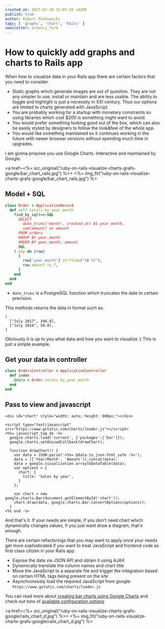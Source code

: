 ```yaml
---
created_at: 2017-07-20 15:07:30 +0200
publish: true
author: Robert Pankowecki
tags: [ 'graphs', 'chart', 'Rails' ]
newsletter: arkency_form
---
```


# How to quickly add graphs and charts to Rails app

When how to visualize data in your Rails app there are certain factors that you need to consider.

* Static graphs which generate images are out of question. They are not any simpler to use, install or maintain and are less usable. The ability to toggle and highlight is just a necessity in XXI century. Thus our options are limited to charts generated with JavaScript.
* You are probably working for a startup with monetary constraints so using libraries which cost $200 is something might want to avoid.
* You would prefer something looking good out of the box, which can also be easily styled by designers to follow the look&feel of the whole app.
* You would like something maintained so it continues working in the future with newer browser versions without spending much time in upgrades.

<!-- more -->

I am gonna propose you use Google Charts. Interactive and maintained by Google.

<a href=<%= src_original("ruby-on-rails-visualize-charts-grafs-google/bar_chart_rails.jpg") %>>
  <%= img_fit("ruby-on-rails-visualize-charts-grafs-google/bar_chart_rails.jpg") %>
</a>

## Model + SQL

```ruby
class Order < ApplicationRecord
  def self.totals_by_year_month
    find_by_sql(<<-SQL
      SELECT
        date_trunc('month', created_at) AS year_month,
        sum(amount) as amount
      FROM orders
      GROUP BY year_month
      ORDER BY year_month, amount
      SQL
    ).map do |row|
      [
        row['year_month'].strftime("%B %Y"),
        row.amount.to_f,
      ]
    end
  end
end

```

* `date_trunc` is a PostgreSQL function which truncates the date to certain precision.

This methods returns the data in format such as:

```
[
  ["July 2017", 346.0],
  ["July 2016", 50.0],
]
```

Obviously it is up to you what data and how you want to visualize :) This is just a simple example.

## Get your data in controller

```ruby
class OrdersController < ApplicationController
  def index
    @data = Order.totals_by_year_month
  end
end
```

## Pass to view and javascript

```html+erb
<div id="chart" style="width: auto; height: 600px;"></div>

<script type="text/javascript" src="https://www.gstatic.com/charts/loader.js"></script>
<%%= javascript_tag do -%>
  google.charts.load('current', {'packages':['bar']});
  google.charts.setOnLoadCallback(drawChart);

  function drawChart() {
    var data = JSON.parse('<%%= @data.to_json.html_safe -%>');
    data = [['Year/Month', 'Amount']].concat(data);
    data = google.visualization.arrayToDataTable(data);
    var options = {
      chart: {
        title: 'Sales by year',
      }
    };

    var chart = new google.charts.Bar(document.getElementById('chart'));
    chart.draw(data, google.charts.Bar.convertOptions(options));
  }
<%% end -%>
```

And that's it. If your needs are simple, if you don't need chart which dynamically changes values, if you just want draw a diagram, that's enough.

There are certain refactorings that you may want to apply once your needs get more sophisticated if you want to treat JavaScript and frontend code as first class citizen in your Rails app.

* Expose the data via JSON API and obtain it using AJAX
* Dynamically translate the column names and chart title
* Move the JavaScript to a separate file and trigger the integration based on certain HTML tags being present on the site
* Asynchronously load the required JavaScript from google: `https://www.gstatic.com/charts/loader.js`

You can read more about [creating bar charts using Google Charts](https://developers.google.com/chart/interactive/docs/gallery/barchart#creating-material-bar-charts) and check out tons of [available configuration options](https://developers.google.com/chart/interactive/docs/gallery/barchart#configuration-options)

<a href=<%= src_original("ruby-on-rails-visualize-charts-grafs-google/rails_chart_d.jpg") %>>
  <%= img_fit("ruby-on-rails-visualize-charts-grafs-google/rails_chart_d.jpg") %>
</a>
